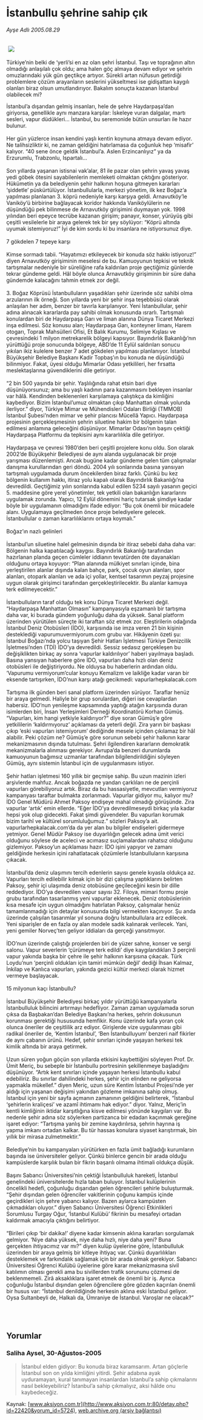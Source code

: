 # İstanbullu şehrine sahip çık

*Ayşe Adlı 2005.08.29*

<div bgcolor="#FFFEF6">
 <font>
  <img border="0" height="1" src="/web/20060104163807im_/http://www.aksiyon.com.tr/images/blank.gif"/>
 </font>
 <font class="content">
  <p>
   <img border="0" hspace="5" src="http://web.archive.org/web/20060104163807im_/http://www.aksiyon.com.tr/resim/560/62.jpg" vspace="5"/>
  </p>
 </font>
 <font class="content">
  Türkiye’nin belki de ‘yerli’si en az olan şehri İstanbul. Taşı ve toprağının altın olmadığı anlaşılalı çok oldu; ama halen göç almaya devam ediyor ve şehrin omuzlarındaki  yük gün geçtikçe artıyor. Sürekli artan nüfusun getirdiği problemlere çözüm arayanların seslerini yükseltmesi ise gidişattan kaygılı olanları biraz olsun umutlandırıyor. Bakalım sonuçta kazanan İstanbul olabilecek mi?
 </font>
 <p>
  <font class="content">
   İstanbul’a dışarıdan gelmiş insanları, hele de şehre Haydarpaşa’dan giriyorsa, genellikle aynı manzara karşılar: İskeleye vuran dalgalar, martı sesleri, vapur düdükleri... İstanbul, bu seremonide bütün unsurları ile hazır bulunur.
   <br>
    <br>
     Her gün yüzlerce insan kendini yaşlı kentin koynuna atmaya devam ediyor. Ne talihsizliktir ki, ne zaman geldiğini hatırlamasa da çoğunluk hep ‘misafir’ kalıyor. “40 sene önce geldik İstanbul’a. Aslen Erzincanlıyız” ya da Erzurumlu, Trabzonlu, Ispartalı...
     <br/>
     <br/>
     Son yıllarda yaşanan istisnai vak’alar, 81 ile pazar olan şehrin yavaş yavaş yedi göbek ötesini sayabilenlerin memleketi olmaktan çıktığını gösteriyor. Hükümetin ya da belediyenin şehir halkının hoşuna gitmeyen kararları ‘şiddetle’ püskürtülüyor. İstanbullularla, merkezi yönetim, ilk kez Boğaz’a yapılması planlanan 3. köprü nedeniyle karşı karşıya geldi. Arnavutköy’le Vaniköy’ü birbirine bağlayacak koridor hakkında Vaniköylülerin ne düşündüğü pek bilinmese de Arnavutköy girişimini duymayan yok. 1998 yılından beri epeyce tecrübe kazanan girişim; panayır, konser, yürüyüş gibi çeşitli vesilelerle bir araya gelerek tek bir şey söylüyor: “Köprü altında uyumak istemiyoruz!” İyi de kim sordu ki bu insanlara ne istiyorsunuz diye.
     <br/>
     <br/>
     7 gökdelen 7 tepeye karşı
     <br/>
     <br/>
     Kimse sormadı tabii. “Hayatımızı etkileyecek bir konuda söz hakkı istiyoruz!” diyen Arnavutköy girişiminin meselesi de bu. Kamuoyunun tepkisi ve teknik tartışmalar nedeniyle bir süreliğine rafa kaldırılan proje geçtiğimiz günlerde tekrar gündeme geldi. Hâl böyle olunca Arnavutköy girişiminin bir süre daha gündemde kalacağını tahmin etmek zor değil.
     <br/>
     <br/>
     3. Boğaz Köprüsü İstanbulluların yaşadıkları şehir üzerinde söz sahibi olma arzularının ilk örneği. Son yıllarda yeni bir şehir inşa teşebbüsü olarak anlaşılan her adım, benzer bir tavırla karşılanıyor. Yeni İstanbullular, şehir adına alınacak kararlarda pay sahibi olmak konusunda ısrarlı. Tartışmalı konulardan biri de Haydarpaşa Garı ve liman alanına Dünya Ticaret Merkezi inşa edilmesi. Söz konusu alan; Haydarpaşa Garı, konteyner limanı, Harem otogarı, Toprak Mahsülleri Ofisi, Et Balık Kurumu, Selimiye Kışlası ve çevresindeki 1 milyon metrekarelik bölgeyi kapsıyor. Bayındırlık Bakanlığı’nın yürüttüğü proje sonucunda bölgeye, ABD’de 11 Eylül saldırıları sonucu yıkılan ikiz kulelere benzer 7 adet gökdelen yapılması planlanıyor. İstanbul Büyükşehir Belediye Başkanı Kadir Topbaş’ın bu konuda ne düşündüğü bilinmiyor. Fakat, üyesi olduğu Mimarlar Odası yetkilileri, her fırsatta  meslektaşlarına güvendiklerini dile getiriyor.
     <br/>
     <br/>
     “2 bin 500 yaşında bir şehir. Yaşlılığında rahat etsin bari diye düşünüyorsunuz; ama bu yaşlı kadının para kazanmasını bekleyen insanlar var hâlâ. Kendinden beklenenleri karşılamaya çalıştıkça da kimliğini kaybediyor. Bizim İstanbul’umuz olmaktan çıkıp Manhattan olmak yolunda ilerliyor.” diyor, Türkiye Mimar ve Mühendisleri Odaları Birliği (TMMOB) İstanbul Şubesi’nden mimar ve şehir plancısı Mücellâ Yapıcı. Haydarpaşa projesinin gerçekleşmesinin şehrin siluetine hakim bir bölgenin talan edilmesi anlamına geleceğini düşünüyor. Mimarlar Odası’nın başını çektiği Haydarpaşa Platformu da tepkisini aynı kararlılıkla dile getiriyor.
     <br/>
     <br/>
     Haydarpaşa ve çevresi 1980’den beri çeşitli projelere konu oldu. Son olarak 2002’de Büyükşehir Belediyesi de aynı alanda uygulanacak bir proje yarışması düzenlemişti. Ancak bugüne kadar gündeme gelen tüm çalışmalar danışma kurullarından geri döndü. 2004 yılı sonlarında basına yansıyan tartışmalı uygulamada durum öncekilerden biraz farklı. Çünkü bu kez bölgenin kullanım hakkı, itiraz yolu kapalı olarak Bayındırlık Bakanlığı’na devredildi. Geçtiğimiz yılın sonlarında kabul edilen 5234 sayılı yasanın geçici 5. maddesine göre yerel yönetimler, tek yetkili olan bakanlığın kararlarını uygulamak zorunda. Yapıcı, 12 Eylül dönemini hariç tutarsak şimdiye kadar böyle bir uygulamanın olmadığını ifade ediyor: “Bu çok önemli bir mücadele alanı. Uygulamaya geçilmeden önce proje belediyelere gelecek. İstanbullular o zaman kararlılıklarını ortaya koymalı.”
     <br/>
     <br/>
     Boğaz’ın nazlı gelinleri
     <br/>
     <br/>
     İstanbul’un siluetine halel gelmesinin dışında bir itiraz sebebi daha daha var: Bölgenin halka kapatılacağı kaygısı. Bayındırlık Bakanlığı tarafından hazırlanan planda geçen cümleler iddianın tevatürden öte dayanakları olduğunu ortaya koyuyor: “Plan alanında mülkiyet sınırları içinde, bina yerleştirilen alanlar dışında kalan bahçe, park, çocuk oyun alanları, spor alanları, otopark alanları ve ada içi yollar, kentsel tasarımın peyzaj projesine uygun olarak girişimci tarafından gerçekleştirilecektir. Bu alanlar kamuya terk edilmeyecektir.”
     <br/>
     <br/>
     İstanbulluların taraf olduğu tek konu Dünya Ticaret Merkezi değil. “Haydarpaşa Manhattan Olmasın” kampanyasıyla eşzamanlı bir tartışma daha var, ki burada gündem yoğunluğu daha da yüksek. Sanal platform üzerinden yürütülen süreçte iki taraftan söz etmek zor. Eleştirilerin odağında İstanbul Deniz Otobüsleri (İDO), karşısında ise imza veren 21 bin kişinin desteklediği vapurumuvermiyorum.com grubu var. Hikâyenin özeti şu: İstanbul Boğazı’nda yolcu taşıyan Şehir Hatları İşletmesi Türkiye Denizcilik İşletmesi’nden (TDİ) İDO’ya devredildi. Sessiz sedasız gerçekleşen bu değişiklikten birkaç ay sonra ‘vapurlar kaldırılıyor’ haberi yayılmaya başladı. Basına yansıyan haberlere göre İDO, vapurları daha hızlı olan deniz otobüsleri ile değiştiriyordu. Ne olduysa bu haberlerin ardından oldu. ‘Vapurumu vermiyorum’cular konuyu Kemalizm ve laikliğe kadar varan bir eksende tartışırken, İDO’nun karşı atağı gecikmedi: vapurlarhepkalacak.com
     <br/>
     <br/>
     Tartışma ilk günden beri sanal platform üzerinden sürüyor. Taraflar henüz bir araya gelmedi. Haliyle bir grup sorulardan, diğeri ise cevaplardan habersiz. İDO’nun yenileşme kapsamında yaptığı atağın karşısında duran isimlerden biri, İnsan Yerleşimleri Derneği Koordinatörü Korhan Gümüş. “Vapurları, kim hangi yetkiyle kaldırıyor?” diye soran Gümüş’e göre yetkililerin ‘kaldırmıyoruz’ açıklaması da yeterli değil. Zira yarın bir başkası çıkıp ‘eski vapurları istemiyorum’ dediğinde mesele içinden çıkılamaz bir hâl alabilir. Peki çözüm ne? Gümüş’e göre sorunun sebebi şehir halkının karar mekanizmasının dışında tutulması. Şehri ilgilendiren kararların demokratik mekanizmalarla alınması gerekiyor. Avrupa’da benzeri durumlarda kamuoyunun bağımsız uzmanlar tarafından bilgilendirildiğini söyleyen Gümüş, aynı sistemin İstanbul için de uygulanmasını istiyor.
     <br/>
     <br/>
     Şehir hatları işletmesi 160 yıllık bir geçmişe sahip. Bu uzun mazinin izleri arşivlerde mahfuz. Ancak boğazda ne yandan çarklıları ne de perçinli vapurları görebiliyoruz artık. Biraz da bu hassasiyetle, mevcutları vermiyoruz kampanyası taraftar bulmakta zorlanmadı. Vapurlar gidiyor mu, kalıyor mu? İDO Genel Müdürü Ahmet Paksoy endişeye mahal olmadığı görüşünde. Zira vapurlar ‘artık’ emin ellerde. “Eğer İDO’ya devredilmeseydi birkaç yıla kadar hepsi yok olup gidecekti. Fakat şimdi güvendeler. Bu vapurları korumak bizim tarihî ve kültürel sorumluluğumuz.” sözleri Paksoy’a  ait. vapurlarhepkalacak.com’da da yer alan bu bilgiler endişeleri gidermeye yetmiyor. Genel Müdür Paksoy ise duyarlılığın gelecek adına ümit verici olduğunu söylese de aceleci ve acımasız suçlamalardan rahatsız olduğunu gizlemiyor. Paksoy’un açıklaması hazır: İDO işini yapıyor ve zamanı geldiğinde herkesin içini rahatlatacak çözümlerle İstanbulluların karşısına çıkacak.
     <br/>
     <br/>
     İstanbul’da deniz ulaşımını tercih edenlerin sayısı genele kıyasla oldukça az. Vapurları tercih edilebilir kılmak için bir dizi çalışma yaptıklarını belirten Paksoy, şehir içi ulaşımda deniz otobüsüne geçileceğini kesin bir dille reddediyor. İDO’ya devredilen vapur sayısı 32. Filoya, mimari formu proje grubu tarafından tasarlanmış yeni vapurlar eklenecek. Deniz otobüslerinin kısa mesafe için uygun olmadığını hatırlatan Paksoy, çalışmalar henüz tamamlanmadığı için detaylar konusunda bilgi vermekten kaçınıyor. Şu anda üzerinde çalışılan tasarımlar yıl sonuna doğru İstanbullulara arz edilecek. Yeni siparişler de en fazla oy alan modele sadık kalınarak verilecek. Yani, yeni gemiler Norveç’ten geliyor iddiaları da gerçeği yansıtmıyor.
     <br/>
     <br/>
     İDO’nun üzerinde çalıştığı projelerden biri de yüzer sahne, konser ve sergi salonu. Vapur severlerin ‘çürümeye terk edildi’ diye kaygılandıkları 3 perçinli vapur yakında başka bir çehre ile şehir halkının karşısına çıkacak. Türk Loydu’nun ‘perçinli oldukları için tamiri mümkün değil’ dediği İhsan Kalmaz, İnkilap ve Kanlıca vapurları, yakında gezici kültür merkezi olarak hizmet vermeye başlayacak.
     <br/>
     <br/>
     15 milyonun kaçı İstanbullu?
     <br/>
     <br/>
     İstanbul Büyükşehir Belediyesi birkaç yıldır yürüttüğü kampanyalarla İstanbulluluk bilincini artırmayı hedefliyor. Zaman zaman uygulamada sorun çıksa da Başbakan’dan Belediye Başkanı’na herkes, şehrin dokusunun korunması gerektiği hususunda hemfikir. Konu üzerinde kafa yoran çok olunca öneriler de çeşitlilik arz ediyor. Girişlerde vize uygulanması gibi radikal öneriler de, ‘Kentim İstanbul’, ‘Ben İstanbulluyum’ benzeri naif fikirler de aynı çabanın ürünü. Hedef, şehir sınırları içinde yaşayan herkesi tek kimlik altında bir araya getirmek.
     <br/>
     <br/>
     Uzun süren yoğun göçün son yıllarda etkisini kaybettiğini söyleyen Prof. Dr. Ümit Meriç, bu sebeple bir İstanbullu portresinin şekillenmeye başladığını düşünüyor. “Artık kent sınırları içinde yaşayan herkesi İstanbullu kabul edebiliriz. Bu sınırlar dahilindeki herkes, şehir için elinden ne geliyorsa yapmakla mükellef.” diyen Meriç, uzun süre Kentim İstanbul Projesi’nde yer aldığı için yaşanan değişimi yakından gözleme imkanına sahip olmuş. İstanbul için yeni bir sayfa açmanın zamanının geldiğini belirterek, “İstanbul ‘şehirlerin kraliçesi’ ve azamî ihtimamı hak ediyor.” diyor. Yalnız, Meriç’in  kentli kimliğinin iktidar karşıtlığına kisve edilmesi yönünde kaygıları var. Bu nedenle şehir adına söz söylerken partizanca bir edadan kaçınmak gereğine işaret ediyor: “Tartışma yanlış bir zemine kaydırılırsa, şehrin hayrına iş yapma imkanı ortadan kalkar. Bu tür hassas konulara siyaset karıştırmak, bin yıllık bir mirasa zulmetmektir.”
     <br/>
     <br/>
     Belediye’nin bu kampanyaları yürütürken en fazla ümit bağladığı kurumların başında ise üniversiteler geliyor. Çünkü binlerce gencin bir arada olduğu kampüslerde karşılık bulan bir fikrin başarılı olmama ihtimali oldukça düşük.
     <br/>
     <br/>
     Başını Sabancı Üniversitesi’nin çektiği İstanbulluluk hareketi, İstanbul genelindeki üniversitelerde hızla taban buluyor. İstanbul kulüplerinin öncelikli hedefi, çoğunluğu dışarıdan gelen öğrencileri şehirle buluşturmak. “Şehir dışından gelen öğrenciler vakitlerinin çoğunu kampüs içinde geçirdikleri için şehre yabancı kalıyor. Bazen aylarca kampüsten çıkmadıkları oluyor.” diyen Sabancı Üniversitesi Öğrenci Etkinlikleri Sorumlusu Turgay Oğur, ‘İstanbul Kulübü’ fikrinin bu mesafeyi ortadan kaldırmak amacıyla çıktığını belirtiyor.
     <br/>
     <br/>
     “Birileri çıkıp ‘bir dakika!’ diyene kadar kimsenin aklına kararları sorgulamak gelmiyor. ‘Niye daha yüksek, niye daha hızlı, niye daha yeni? Buna gerçekten ihtiyacımız var mı?” diyen kulüp üyelerine göre, İstanbulluluk üzerinden bir araya gelmiş bir kitleye ihtiyaç var. Çünkü duyarlılıkları desteklemek ve farkındalık sağlamak için bir arada olmak gerekiyor. Sabancı Üniversitesi Öğrenci Kulübü üyelerine göre karar mekanizmasına sivil katılımın olması gerekli ama bu sivillerden trafik sorununu çözmesi de beklenmemeli. Zirâ aksaklıklara işaret etmek de önemli bir iş. Ayrıca çoğunluğu İstanbul dışından gelen öğrencilere göre gözden kaçırılan önemli bir husus var: “İstanbul denildiğinde herkesin aklına eski İstanbul geliyor. Oysa Sultanbeyli de, Halkalı da, Ümraniye de İstanbul. Varoşlar ne olacak?”
     <br/>
    </br>
   </br>
  </font>
  <br/>
  <!---- YAZI SONU ----------->
 </p>
</div>


## Yorumlar

### Saliha Aysel, 30-Ağustos-2005
> İstanbul elden gidiyor: 
> Bu konuda biraz karamsarım. Artan göçlerle İstanbul son on yılda kimliğini yitirdi. Şehir adabına ayak uyduramayan, kural tanımayan insanlardan İstanbul’a sahip çıkmalarını nasıl bekleyebiliriz? İstanbul’a sahip çıkmalıyız, aksi hâlde onu kaybedeceğiz.

Kaynak: [www.aksiyon.com.tr](http://www.aksiyon.com.tr:80/detay.php?id=22420&yorum_id=5724), [web.archive.org (arşiv bağlantısı)](http://web.archive.org/web/20060104163807/http://www.aksiyon.com.tr:80/detay.php?id=22420&yorum_id=5724)
